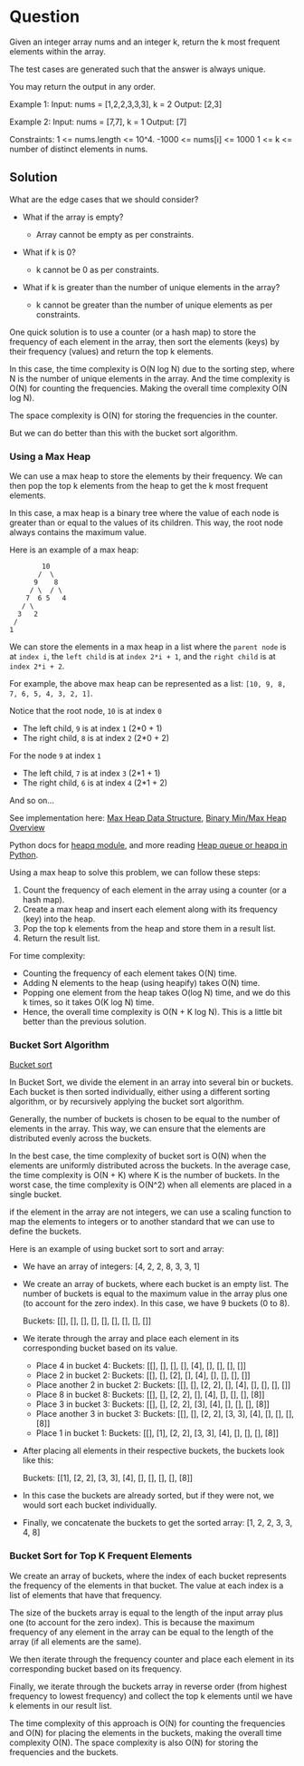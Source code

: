 # Question

Given an integer array nums and an integer k, return the k most frequent elements within the array.

The test cases are generated such that the answer is always unique.

You may return the output in any order.

Example 1:
Input: nums = [1,2,2,3,3,3], k = 2
Output: [2,3]

Example 2:
Input: nums = [7,7], k = 1
Output: [7]

Constraints:
1 <= nums.length <= 10^4.
-1000 <= nums[i] <= 1000
1 <= k <= number of distinct elements in nums.

## Solution

What are the edge cases that we should consider?

- What if the array is empty?

  - Array cannot be empty as per constraints.

- What if k is 0?

  - k cannot be 0 as per constraints.

- What if k is greater than the number of unique elements in the array?

  - k cannot be greater than the number of unique elements as per constraints.

One quick solution is to use a counter (or a hash map) to store the frequency of each element in the array, then sort the elements (keys) by their frequency (values) and return the top k elements.

In this case, the time complexity is O(N log N) due to the sorting step, where N is the number of unique elements in the array. And the time complexity is O(N) for counting the frequencies. Making the overall time complexity O(N log N).

The space complexity is O(N) for storing the frequencies in the counter.

But we can do better than this with the bucket sort algorithm.

### Using a Max Heap

We can use a max heap to store the elements by their frequency. We can then pop the top k elements from the heap to get the k most frequent elements.

In this case, a max heap is a binary tree where the value of each node is greater than or equal to the values of its children. This way, the root node always contains the maximum value.

Here is an example of a max heap:

```
        10
       /  \
      9    8
     / \  / \
    7  6 5   4
   / \
  3   2
 /
1
```

We can store the elements in a max heap in a list where the `parent node` is at `index i`, the `left child` is at `index 2*i + 1`, and the `right child` is at `index 2*i + 2`.

For example, the above max heap can be represented as a list: `[10, 9, 8, 7, 6, 5, 4, 3, 2, 1]`.

Notice that the root node, `10` is at index `0`

- The left child, `9` is at index `1` (2*0 + 1)
- The right child, `8` is at index `2` (2*0 + 2)

For the node `9` at index `1`

- The left child, `7` is at index `3` (2*1 + 1)
- The right child, `6` is at index `4` (2*1 + 2)

And so on...

See implementation here: [Max Heap Data Structure](https://www.geeksforgeeks.org/dsa/introduction-to-max-heap-data-structure/), [Binary Min/Max Heap Overview](https://www.youtube.com/watch?v=IjPZc9zpn7Y)

Python docs for [heapq module](https://docs.python.org/3/library/heapq.html), and more reading [Heap queue or heapq in Python](https://www.geeksforgeeks.org/python/heap-queue-or-heapq-in-python/).

Using a max heap to solve this problem, we can follow these steps:

1. Count the frequency of each element in the array using a counter (or a hash map).
2. Create a max heap and insert each element along with its frequency (key) into the heap.
3. Pop the top k elements from the heap and store them in a result list.
4. Return the result list.

For time complexity:

- Counting the frequency of each element takes O(N) time.
- Adding N elements to the heap (using heapify) takes O(N) time.
- Popping one element from the heap takes O(log N) time, and we do this k times, so it takes O(K log N) time.
- Hence, the overall time complexity is O(N + K log N). This is a little bit better than the previous solution.

### Bucket Sort Algorithm

[Bucket sort](https://www.geeksforgeeks.org/dsa/bucket-sort-2/)

In Bucket Sort, we divide the element in an array into several bin or buckets. Each bucket is then sorted individually, either using a different sorting algorithm, or by recursively applying the bucket sort algorithm.

Generally, the number of buckets is chosen to be equal to the number of elements in the array. This way, we can ensure that the elements are distributed evenly across the buckets.

In the best case, the time complexity of bucket sort is O(N) when the elements are uniformly distributed across the buckets. In the average case, the time complexity is O(N + K) where K is the number of buckets. In the worst case, the time complexity is O(N^2) when all elements are placed in a single bucket.

if the element in the array are not integers, we can use a scaling function to map the elements to integers or to another standard that we can use to define the buckets.

Here is an example of using bucket sort to sort and array:

- We have an array of integers: [4, 2, 2, 8, 3, 3, 1]

- We create an array of buckets, where each bucket is an empty list. The number of buckets is equal to the maximum value in the array plus one (to account for the zero index). In this case, we have 9 buckets (0 to 8).

  Buckets: [[], [], [], [], [], [], [], [], []]

- We iterate through the array and place each element in its corresponding bucket based on its value.
  - Place 4 in bucket 4: Buckets: [[], [], [], [], [4], [], [], [], []]
  - Place 2 in bucket 2: Buckets: [[], [], [2], [], [4], [], [], [], []]
  - Place another 2 in bucket 2: Buckets: [[], [], [2, 2], [], [4], [], [], [], []]
  - Place 8 in bucket 8: Buckets: [[], [], [2, 2], [], [4], [], [], [], [8]]
  - Place 3 in bucket 3: Buckets: [[], [], [2, 2], [3], [4], [], [], [], [8]]
  - Place another 3 in bucket 3: Buckets: [[], [], [2, 2], [3, 3], [4], [], [], [], [8]]
  - Place 1 in bucket 1: Buckets: [[], [1], [2, 2], [3, 3], [4], [], [], [], [8]]
  
- After placing all elements in their respective buckets, the buckets look like this:

  Buckets: [[1], [2, 2], [3, 3], [4], [], [], [], [], [8]]

- In this case the buckets are already sorted, but if they were not, we would sort each bucket individually.

- Finally, we concatenate the buckets to get the sorted array: [1, 2, 2, 3, 3, 4, 8]

### Bucket Sort for Top K Frequent Elements

We create an array of buckets, where the index of each bucket represents the frequency of the elements in that bucket. The value at each index is a list of elements that have that frequency.

The size of the buckets array is equal to the length of the input array plus one (to account for the zero index). This is because the maximum frequency of any element in the array can be equal to the length of the array (if all elements are the same).

We then iterate through the frequency counter and place each element in its corresponding bucket based on its frequency.

Finally, we iterate through the buckets array in reverse order (from highest frequency to lowest frequency) and collect the top k elements until we have k elements in our result list.

The time complexity of this approach is O(N) for counting the frequencies and O(N) for placing the elements in the buckets, making the overall time complexity O(N). The space complexity is also O(N) for storing the frequencies and the buckets.